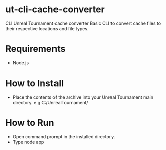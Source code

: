 # ut-cli-cache-converter
 CLI Unreal Tournament cache converter
 Basic CLI to convert cache files to their respective locations and file types.

# Requirements
- Node.js


# How to Install
- Place the contents of the archive into your Unreal Tournament main directory. e.g C:/UnrealTournament/

# How to Run
- Open command prompt in the installed directory.
- Type node app